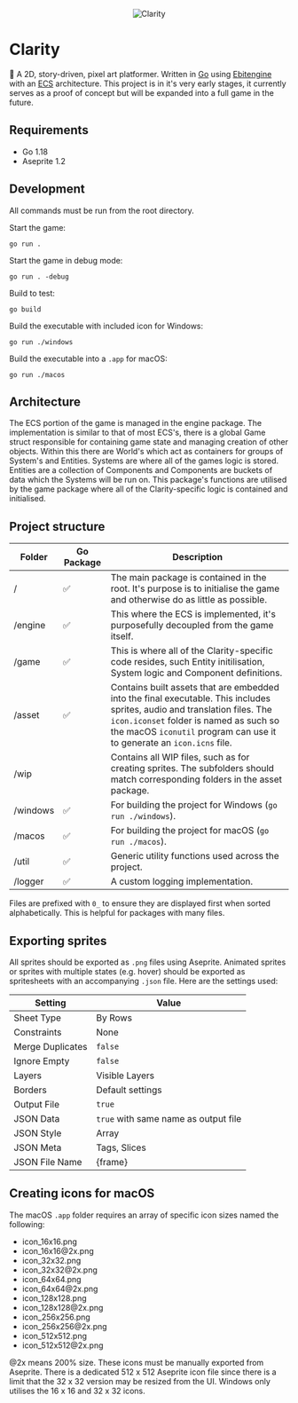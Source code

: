 <p align="center">
    <img alt="Clarity" src="https://raw.githubusercontent.com/leviceccato/clarity/main/asset/sprite/banner.png">
</p>

# Clarity

🌿 A 2D, story-driven, pixel art platformer. Written in [Go](https://golang.org) using [Ebitengine](https://ebiten.org) with an [ECS](https://en.wikipedia.org/wiki/Entity_component_system) architecture. This project is in it's very early stages, it currently serves as a proof of concept but will be expanded into a full game in the future.

## Requirements

- Go 1.18
- Aseprite 1.2

## Development

All commands must be run from the root directory.

Start the game:
```
go run .
```

Start the game in debug mode:
```
go run . -debug
```

Build to test:
```
go build
```

Build the executable with included icon for Windows:
```
go run ./windows
```

Build the executable into a `.app` for macOS:
```
go run ./macos
```

## Architecture

The ECS portion of the game is managed in the engine package. The implementation is similar to that of most ECS's, there is a global Game struct responsible for containing game state and managing creation of other objects. Within this there are World's which act as containers for groups of System's and Entities. Systems are where all of the games logic is stored. Entities are a collection of Components and Components are buckets of data which the Systems will be run on. This package's functions are utilised by the game package where all of the Clarity-specific logic is contained and initialised.

## Project structure

Folder | Go Package | Description
--- | --- | ---
/ | ✅ | The main package is contained in the root. It's purpose is to initialise the game and otherwise do as little as possible.
/engine | ✅ | This where the ECS is implemented, it's purposefully decoupled from the game itself.
/game | ✅ | This is where all of the Clarity-specific code resides, such Entity initilisation, System logic and Component definitions.
/asset | ✅ | Contains built assets that are embedded into the final executable. This includes sprites, audio and translation files. The `icon.iconset` folder is named as such so the macOS `iconutil` program can use it to generate an `icon.icns` file.
/wip | | Contains all WIP files, such as for creating sprites. The subfolders should match corresponding folders in the asset package.
/windows | ✅ | For building the project for Windows (`go run ./windows`).
/macos | ✅ | For building the project for macOS (`go run ./macos`).
/util | ✅ | Generic utility functions used across the project.
/logger | ✅ | A custom logging implementation.

Files are prefixed with `0_` to ensure they are displayed first when sorted alphabetically. This is helpful for packages with many files.

## Exporting sprites

All sprites should be exported as `.png` files using Aseprite. Animated sprites or sprites with multiple states (e.g. hover) should be exported as spritesheets with an accompanying `.json` file. Here are the settings used:

Setting | Value
--- | ---
Sheet Type | By Rows
Constraints | None
Merge Duplicates | `false`
Ignore Empty | `false`
Layers | Visible Layers
Borders | Default settings
Output File | `true`
JSON Data | `true` with same name as output file
JSON Style | Array
JSON Meta | Tags, Slices
JSON File Name | {frame}

## Creating icons for macOS

The macOS `.app` folder requires an array of specific icon sizes named the following:

- icon_16x16.png
- icon_16x16<span>@</span>2x.png
- icon_32x32.png
- icon_32x32<span>@</span>2x.png
- icon_64x64.png
- icon_64x64<span>@</span>2x.png
- icon_128x128.png
- icon_128x128<span>@</span>2x.png
- icon_256x256.png
- icon_256x256<span>@</span>2x.png
- icon_512x512.png
- icon_512x512<span>@</span>2x.png

@2x means 200% size. These icons must be manually exported from Aseprite. There is a dedicated 512 x 512 Aseprite icon file since there is a limit that the 32 x 32 version may be resized from the UI. Windows only utilises the 16 x 16 and 32 x 32 icons.